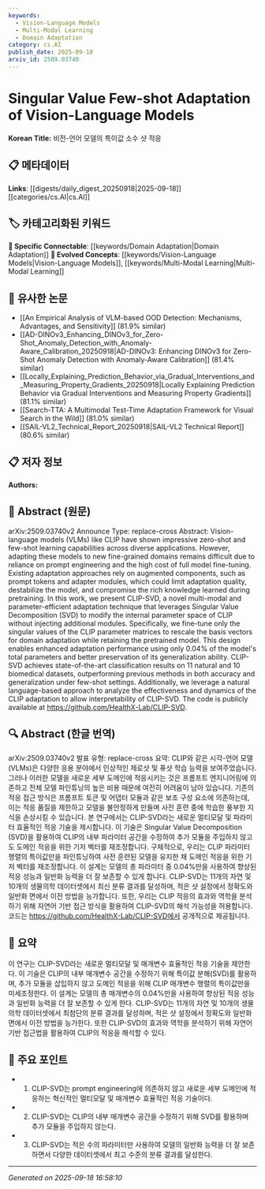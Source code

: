 ```yaml
---
keywords:
  - Vision-Language Models
  - Multi-Modal Learning
  - Domain Adaptation
category: cs.AI
publish_date: 2025-09-18
arxiv_id: 2509.03740
---
```


<!-- KEYWORD_LINKING_METADATA:
{
  "processed_timestamp": "2025-09-22 22:09:35.678332",
  "vocabulary_version": "1.0",
  "selected_keywords": [
    "Vision-Language Models",
    "Multi-Modal Learning",
    "Domain Adaptation"
  ],
  "rejected_keywords": [
    "Singular Value Decomposition",
    "Few-Shot Learning"
  ],
  "similarity_scores": {
    "Vision-Language Models": 0.88,
    "Multi-Modal Learning": 0.85,
    "Domain Adaptation": 0.82
  },
  "extraction_method": "AI_prompt_based",
  "budget_applied": true
}
-->


# Singular Value Few-shot Adaptation of Vision-Language Models

**Korean Title:** 비전-언어 모델의 특이값 소수 샷 적응

## 📋 메타데이터

**Links**: [[digests/daily_digest_20250918|2025-09-18]]   [[categories/cs.AI|cs.AI]]

## 🏷️ 카테고리화된 키워드
**🔗 Specific Connectable**: [[keywords/Domain Adaptation|Domain Adaptation]]
**🚀 Evolved Concepts**: [[keywords/Vision-Language Models|Vision-Language Models]], [[keywords/Multi-Modal Learning|Multi-Modal Learning]]

## 🔗 유사한 논문
- [[An Empirical Analysis of VLM-based OOD Detection: Mechanisms, Advantages, and Sensitivity]] (81.9% similar)
- [[AD-DINOv3_Enhancing_DINOv3_for_Zero-Shot_Anomaly_Detection_with_Anomaly-Aware_Calibration_20250918|AD-DINOv3: Enhancing DINOv3 for Zero-Shot Anomaly Detection with Anomaly-Aware Calibration]] (81.4% similar)
- [[Locally_Explaining_Prediction_Behavior_via_Gradual_Interventions_and_Measuring_Property_Gradients_20250918|Locally Explaining Prediction Behavior via Gradual Interventions and Measuring Property Gradients]] (81.1% similar)
- [[Search-TTA: A Multimodal Test-Time Adaptation Framework for Visual Search in the Wild]] (81.0% similar)
- [[SAIL-VL2_Technical_Report_20250918|SAIL-VL2 Technical Report]] (80.6% similar)

## 📋 저자 정보

**Authors:** 

## 📄 Abstract (원문)

arXiv:2509.03740v2 Announce Type: replace-cross 
Abstract: Vision-language models (VLMs) like CLIP have shown impressive zero-shot and few-shot learning capabilities across diverse applications. However, adapting these models to new fine-grained domains remains difficult due to reliance on prompt engineering and the high cost of full model fine-tuning. Existing adaptation approaches rely on augmented components, such as prompt tokens and adapter modules, which could limit adaptation quality, destabilize the model, and compromise the rich knowledge learned during pretraining. In this work, we present CLIP-SVD, a novel multi-modal and parameter-efficient adaptation technique that leverages Singular Value Decomposition (SVD) to modify the internal parameter space of CLIP without injecting additional modules. Specifically, we fine-tune only the singular values of the CLIP parameter matrices to rescale the basis vectors for domain adaptation while retaining the pretrained model. This design enables enhanced adaptation performance using only 0.04% of the model's total parameters and better preservation of its generalization ability. CLIP-SVD achieves state-of-the-art classification results on 11 natural and 10 biomedical datasets, outperforming previous methods in both accuracy and generalization under few-shot settings. Additionally, we leverage a natural language-based approach to analyze the effectiveness and dynamics of the CLIP adaptation to allow interpretability of CLIP-SVD. The code is publicly available at https://github.com/HealthX-Lab/CLIP-SVD.

## 🔍 Abstract (한글 번역)

arXiv:2509.03740v2 발표 유형: replace-cross
요약: CLIP와 같은 시각-언어 모델(VLMs)은 다양한 응용 분야에서 인상적인 제로샷 및 퓨샷 학습 능력을 보여주었습니다. 그러나 이러한 모델을 새로운 세부 도메인에 적응시키는 것은 프롬프트 엔지니어링에 의존하고 전체 모델 파인튜닝의 높은 비용 때문에 여전히 어려움이 남아 있습니다. 기존의 적응 접근 방식은 프롬프트 토큰 및 어댑터 모듈과 같은 보조 구성 요소에 의존하는데, 이는 적응 품질을 제한하고 모델을 불안정하게 만들며 사전 훈련 중에 학습한 풍부한 지식을 손상시킬 수 있습니다. 본 연구에서는 CLIP-SVD라는 새로운 멀티모달 및 파라미터 효율적인 적응 기술을 제시합니다. 이 기술은 Singular Value Decomposition (SVD)을 활용하여 CLIP의 내부 파라미터 공간을 수정하여 추가 모듈을 주입하지 않고도 도메인 적응을 위한 기저 벡터를 재조정합니다. 구체적으로, 우리는 CLIP 파라미터 행렬의 특이값만을 파인튜닝하여 사전 훈련된 모델을 유지한 채 도메인 적응을 위한 기저 벡터를 재조정합니다. 이 설계는 모델의 총 파라미터 중 0.04%만을 사용하여 향상된 적응 성능과 일반화 능력을 더 잘 보존할 수 있게 합니다. CLIP-SVD는 11개의 자연 및 10개의 생물의학 데이터셋에서 최신 분류 결과를 달성하며, 적은 샷 설정에서 정확도와 일반화 면에서 이전 방법을 능가합니다. 또한, 우리는 CLIP 적응의 효과와 역학을 분석하기 위해 자연어 기반 접근 방식을 활용하여 CLIP-SVD의 해석 가능성을 허용합니다. 코드는 https://github.com/HealthX-Lab/CLIP-SVD에서 공개적으로 제공됩니다.

## 📝 요약

이 연구는 CLIP-SVD라는 새로운 멀티모달 및 매개변수 효율적인 적응 기술을 제안한다. 이 기술은 CLIP의 내부 매개변수 공간을 수정하기 위해 특이값 분해(SVD)를 활용하며, 추가 모듈을 삽입하지 않고 도메인 적응을 위해 CLIP 매개변수 행렬의 특이값만을 미세조정한다. 이 설계는 모델의 총 매개변수의 0.04%만을 사용하여 향상된 적응 성능과 일반화 능력을 더 잘 보존할 수 있게 한다. CLIP-SVD는 11개의 자연 및 10개의 생물의학 데이터셋에서 최첨단의 분류 결과를 달성하며, 적은 샷 설정에서 정확도와 일반화 면에서 이전 방법을 능가한다. 또한 CLIP-SVD의 효과와 역학을 분석하기 위해 자연어 기반 접근법을 활용하여 CLIP의 적응을 해석할 수 있다.

## 🎯 주요 포인트

- 1. CLIP-SVD는 prompt engineering에 의존하지 않고 새로운 세부 도메인에 적응하는 혁신적인 멀티모달 및 매개변수 효율적인 적응 기술이다.

- 2. CLIP-SVD는 CLIP의 내부 매개변수 공간을 수정하기 위해 SVD를 활용하며 추가 모듈을 주입하지 않는다.

- 3. CLIP-SVD는 적은 수의 파라미터만 사용하여 모델의 일반화 능력을 더 잘 보존하면서 다양한 데이터셋에서 최고 수준의 분류 결과를 달성한다.

---

*Generated on 2025-09-18 16:58:10*